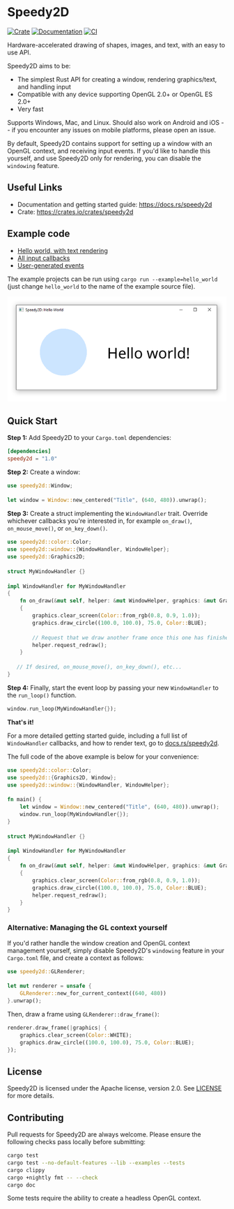 # Speedy2D

[![Crate](https://img.shields.io/crates/v/speedy2d.svg)](https://crates.io/crates/speedy2d)
[![Documentation](https://docs.rs/speedy2d/badge.svg)](https://docs.rs/speedy2d)
[![CI](https://github.com/QuantumBadger/Speedy2D/actions/workflows/build.yml/badge.svg)](hhttps://github.com/QuantumBadger/Speedy2D/actions)

Hardware-accelerated drawing of shapes, images, and text, with an easy to
use API.

Speedy2D aims to be:

 - The simplest Rust API for creating a window, rendering graphics/text, and
   handling input
 - Compatible with any device supporting OpenGL 2.0+ or OpenGL ES 2.0+
 - Very fast

Supports Windows, Mac, and Linux. Should also work on Android and iOS -- if you
encounter any issues on mobile platforms, please open an issue.

By default, Speedy2D contains support for setting up a window with an OpenGL
context, and receiving input events. If you'd like to handle this yourself, and
use Speedy2D only for rendering, you can disable the `windowing` feature.

## Useful Links

* Documentation and getting started guide: https://docs.rs/speedy2d
* Crate: https://crates.io/crates/speedy2d

## Example code

* [Hello world, with text rendering](examples/hello_world.rs)
* [All input callbacks](examples/input_callbacks.rs)
* [User-generated events](examples/user_events.rs)

The example projects can be run using `cargo run --example=hello_world` (just
change `hello_world` to the name of the example source file).

[![Screenshot](assets/screenshots/hello_world.png)](examples/hello_world.rs)

## Quick Start

**Step 1:** Add Speedy2D to your `Cargo.toml` dependencies:

```toml
[dependencies]
speedy2d = "1.0"
```

**Step 2:** Create a window:

```rust
use speedy2d::Window;

let window = Window::new_centered("Title", (640, 480)).unwrap();
```

**Step 3:** Create a struct implementing the `WindowHandler` trait. Override
whichever callbacks you're interested in, for example `on_draw()`,
`on_mouse_move()`, or `on_key_down()`.

```rust
use speedy2d::color::Color;
use speedy2d::window::{WindowHandler, WindowHelper};
use speedy2d::Graphics2D;

struct MyWindowHandler {}

impl WindowHandler for MyWindowHandler
{
    fn on_draw(&mut self, helper: &mut WindowHelper, graphics: &mut Graphics2D)
    {
        graphics.clear_screen(Color::from_rgb(0.8, 0.9, 1.0));
        graphics.draw_circle((100.0, 100.0), 75.0, Color::BLUE);

        // Request that we draw another frame once this one has finished
        helper.request_redraw();
    }

   // If desired, on_mouse_move(), on_key_down(), etc...
}
```

**Step 4:** Finally, start the event loop by passing your new `WindowHandler`
to the `run_loop()` function. 

```rust
window.run_loop(MyWindowHandler{});
```

**That's it!**

For a more detailed getting started guide, including a full list of `WindowHandler`
callbacks, and how to render text, go to
[docs.rs/speedy2d](https://docs.rs/speedy2d).

The full code of the above example is below for your convenience:

```rust
use speedy2d::color::Color;
use speedy2d::{Graphics2D, Window};
use speedy2d::window::{WindowHandler, WindowHelper};

fn main() {
    let window = Window::new_centered("Title", (640, 480)).unwrap();
    window.run_loop(MyWindowHandler{});
}

struct MyWindowHandler {}

impl WindowHandler for MyWindowHandler
{
    fn on_draw(&mut self, helper: &mut WindowHelper, graphics: &mut Graphics2D)
    {
        graphics.clear_screen(Color::from_rgb(0.8, 0.9, 1.0));
        graphics.draw_circle((100.0, 100.0), 75.0, Color::BLUE);
        helper.request_redraw();
    }
}
```

### Alternative: Managing the GL context yourself

If you'd rather handle the window creation and OpenGL context management
yourself, simply disable Speedy2D's `windowing` feature in your `Cargo.toml`
file, and create a context as follows:

```rust
use speedy2d::GLRenderer;

let mut renderer = unsafe {
    GLRenderer::new_for_current_context((640, 480))
}.unwrap();
```

Then, draw a frame using `GLRenderer::draw_frame()`:

```rust
renderer.draw_frame(|graphics| {
    graphics.clear_screen(Color::WHITE);
    graphics.draw_circle((100.0, 100.0), 75.0, Color::BLUE);
});
```

## License

Speedy2D is licensed under the Apache license, version 2.0. See
[LICENSE](LICENSE) for more details.

## Contributing

Pull requests for Speedy2D are always welcome. Please ensure the following
checks pass locally before submitting:

```bash
cargo test
cargo test --no-default-features --lib --examples --tests
cargo clippy
cargo +nightly fmt -- --check
cargo doc
```

Some tests require the ability to create a headless OpenGL context.
